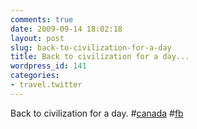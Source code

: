 ```yaml
---
comments: true
date: 2009-09-14 18:02:18
layout: post
slug: back-to-civilization-for-a-day
title: Back to civilization for a day...
wordpress_id: 141
categories:
- travel.twitter
---
```


Back to civilization for a day. #[canada](http://search.twitter.com/search?q=%23canada) #[fb](http://search.twitter.com/search?q=%23fb)

